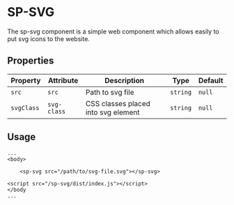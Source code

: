 
# SP-SVG

The sp-svg component is a simple web component which allows easily to put svg icons to the website.

## Properties

| Property   | Attribute   | Description                         | Type     | Default |
| ---------- | ----------- | ----------------------------------- | -------- | ------- |
| `src`      | `src`       | Path to svg file                    | `string` | `null`  |
| `svgClass` | `svg-class` | CSS classes placed into svg element | `string` | `null`  |

## Usage

```
...
<body>

    <sp-svg src="/path/to/svg-file.svg"></sp-svg>

<script src="/sp-svg/dist/index.js"></script>
</body
...
```